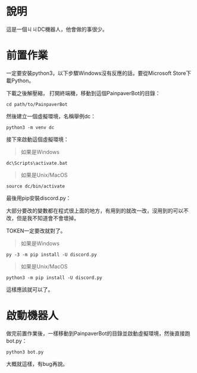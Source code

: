 # 說明
這是一個ㄐㄐDC機器人，他會做的事很少。
# 前置作業
一定要安裝python3，以下步驟Windows沒有反應的話，要從Microsoft Store下載Python。

下載之後解壓縮，
打開終端機，移動到這個PainpaverBot的目錄：

`cd path/to/PainpaverBot`

然後建立一個虛擬環境，名稱舉例dc：

`python3 -m venv dc`

接下來啟動這個虛擬環境：

> 如果是Windows

`dc\Scripts\activate.bat`

> 如果是Unix/MacOS

`source dc/bin/activate`

最後用pip安裝discord.py：


大部分要改的變數都在程式很上面的地方，有用到的就改一改，沒用到的可以不改，但是我不知道會不會壞掉。

TOKEN一定要改就對了。

> 如果是Windows

`py -3 -m pip install -U discord.py`

> 如果是Unix/MacOS

`python3 -m pip install -U discord.py`

這樣應該就可以了。

# 啟動機器人
做完前置作業後，一樣移動到PainpaverBot的目錄並啟動虛擬環境，然後直接跑bot.py：

`python3 bot.py`

大概就這樣，有bug再說。
